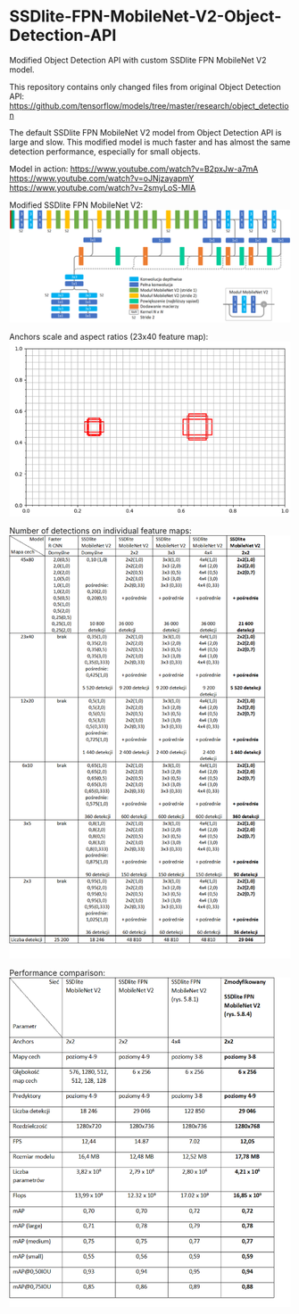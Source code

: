 # SSDlite-FPN-MobileNet-V2-Object-Detection-API
Modified Object Detection API with custom SSDlite FPN MobileNet V2 model.

This repository contains only changed files from original Object Detection API:
https://github.com/tensorflow/models/tree/master/research/object_detection

The default SSDlite FPN MobileNet V2 model from Object Detection API is large and slow.
This modified model is much faster and has almost the same detection performance, especially for small objects.

Model in action:
https://www.youtube.com/watch?v=B2pxJw-a7mA
https://www.youtube.com/watch?v=oJNjzayapmY
https://www.youtube.com/watch?v=2smyLoS-MIA

Modified SSDlite FPN MobileNet V2:
![model diagram](https://raw.githubusercontent.com/KrzysztofV/SSDlite-FPN-MobileNet-V2-Object-Detection-API/master/fpn%20model.png)

Anchors scale and aspect ratios (23x40 feature map):
![Anchor scale and aspect ratios](https://raw.githubusercontent.com/KrzysztofV/SSDlite-FPN-MobileNet-V2-Object-Detection-API/master/anchors%20on%2023x40%20feature%20map.png)

Number of detections on individual feature maps:
![Number of detections](https://raw.githubusercontent.com/KrzysztofV/SSDlite-FPN-MobileNet-V2-Object-Detection-API/master/number%20of%20detections.png)

Performance comparison:
![Number of detections](https://raw.githubusercontent.com/KrzysztofV/SSDlite-FPN-MobileNet-V2-Object-Detection-API/master/comparison.png)

